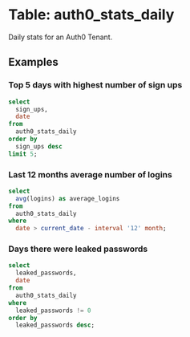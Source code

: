 # Table: auth0_stats_daily

Daily stats for an Auth0 Tenant.

## Examples

### Top 5 days with highest number of sign ups

```sql
select
  sign_ups,
  date
from
  auth0_stats_daily
order by
  sign_ups desc
limit 5;
```

### Last 12 months average number of logins

```sql
select
  avg(logins) as average_logins
from
  auth0_stats_daily
where
  date > current_date - interval '12' month;
```

### Days there were leaked passwords

```sql
select
  leaked_passwords,
  date
from
  auth0_stats_daily
where
  leaked_passwords != 0
order by
  leaked_passwords desc;
```

